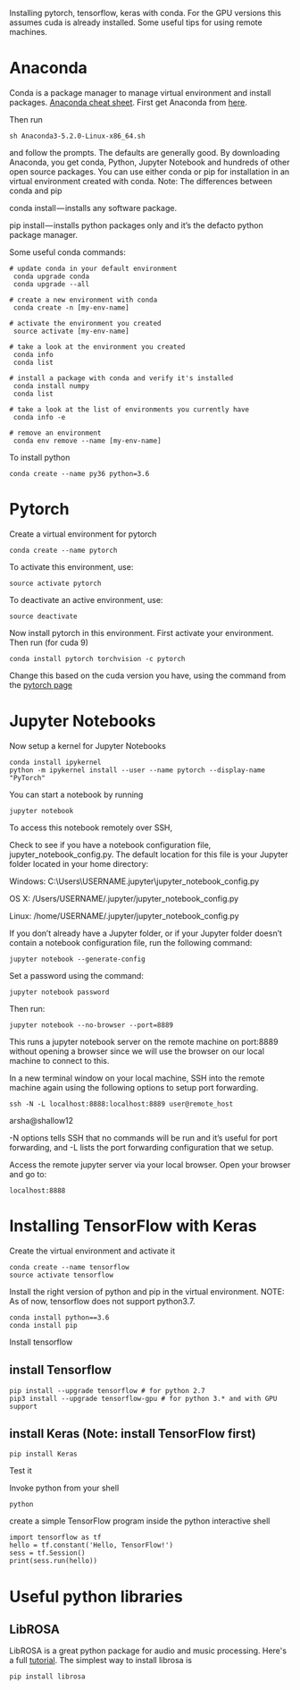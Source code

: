 Installing pytorch, tensorflow, keras with conda. For the GPU versions this assumes cuda is already installed. 
Some useful tips for using remote machines. 


# Anaconda 

Conda is a package manager to manage virtual environment and install packages. [Anaconda cheat sheet](https://conda.io/docs/_downloads/conda-cheatsheet.pdf). First get Anaconda from [here](https://www.anaconda.com/download/#linux). 

Then run 
``` 
sh Anaconda3-5.2.0-Linux-x86_64.sh 
```

and follow the prompts. The defaults are generally good. By downloading Anaconda, you get conda, Python, Jupyter Notebook and hundreds of other open source packages. You can use either conda or pip for installation in an virtual environment created with conda.
Note: The differences between conda and pip 

conda install — installs any software package.

pip install — installs python packages only and it’s the defacto python package manager.


Some useful conda commands: 

```
# update conda in your default environment 
 conda upgrade conda
 conda upgrade --all

# create a new environment with conda
 conda create -n [my-env-name]

# activate the environment you created
 source activate [my-env-name]

# take a look at the environment you created
 conda info
 conda list

# install a package with conda and verify it's installed
 conda install numpy
 conda list

# take a look at the list of environments you currently have
 conda info -e

# remove an environment
 conda env remove --name [my-env-name]

```


To install python 

```
conda create --name py36 python=3.6
```
 # Pytorch
Create a virtual environment for pytorch 

```
conda create --name pytorch 
```
To activate this environment, use:

 ```
source activate pytorch
```

To deactivate an active environment, use:
 ```
 source deactivate
 ```
 

 Now install pytorch in this environment. First activate your environment. Then run (for cuda 9) 
 
 ```
 conda install pytorch torchvision -c pytorch
 ``` 
 Change this based on the cuda version you have, using the command from the [pytorch page](https://pytorch.org/get-started/locally/#anaconda)
 
# Jupyter Notebooks 

Now setup a kernel for Jupyter Notebooks

```
conda install ipykernel
python -m ipykernel install --user --name pytorch --display-name "PyTorch"
```
You can start a notebook by running 

```
jupyter notebook
```

To access this notebook remotely over SSH, 

Check to see if you have a notebook configuration file, jupyter_notebook_config.py. The default location for this file is your Jupyter folder located in your home directory:

Windows: C:\Users\USERNAME\.jupyter\jupyter_notebook_config.py

OS X: /Users/USERNAME/.jupyter/jupyter_notebook_config.py

Linux: /home/USERNAME/.jupyter/jupyter_notebook_config.py

If you don’t already have a Jupyter folder, or if your Jupyter folder doesn’t contain a notebook configuration file, run the following command:

```
jupyter notebook --generate-config
```
Set a password using the command: 

```
jupyter notebook password
``` 

Then run: 

```
jupyter notebook --no-browser --port=8889
```

This runs a jupyter notebook server on the remote machine on port:8889 without opening a browser since we will use the browser on our local machine to connect to this.

In a new terminal window on your local machine, SSH into the remote machine again using the following options to setup port forwarding.

```
ssh -N -L localhost:8888:localhost:8889 user@remote_host
```

arsha@shallow12 

-N options tells SSH that no commands will be run and it’s useful for port forwarding, and -L lists the port forwarding configuration that we setup.

Access the remote jupyter server via your local browser. Open your browser and go to:
```
localhost:8888
```

# Installing TensorFlow with Keras 

Create the virtual environment and activate it 

```
conda create --name tensorflow 
source activate tensorflow 
```
Install the right version of python and pip in the virtual environment. NOTE: As of now, tensorflow does not support python3.7. 
```
conda install python==3.6
conda install pip
```
Install tensorflow 
## install Tensorflow
```
pip install --upgrade tensorflow # for python 2.7
pip3 install --upgrade tensorflow-gpu # for python 3.* and with GPU support 
```

## install Keras (Note: install TensorFlow first)
```
pip install Keras
```

Test it 

Invoke python from your shell
```
python
``` 
create a simple TensorFlow program inside the python interactive shell
```
import tensorflow as tf
hello = tf.constant('Hello, TensorFlow!')
sess = tf.Session()
print(sess.run(hello))
```

# Useful python libraries 
## LibROSA
LibROSA is a great python package for audio and music processing. Here's a full [tutorial](https://librosa.github.io/librosa/tutorial.html). 
The simplest way to install librosa is 
``` 
pip install librosa 
```

